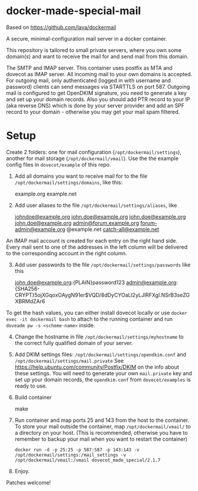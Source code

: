 docker-made-special-mail
==========

Based on https://github.com/lava/dockermail

A secure, minimal-configuration mail server in a docker container.

This repository is tailored to small private servers, where you own some domain(s) and
want to receive the mail for and send mail from this domain.

The SMTP and IMAP server. This container uses postfix as MTA and dovecot as IMAP server.
All incoming mail to your own domains is accepted. For outgoing mail, only authenticated
(logged in with username and password) clients can send messages via STARTTLS on port 587.
Outgoing mail is configured to get OpenDKIM signature, you need to generate a key and set up your domain records.
Also you should add PTR record to your IP (aka reverse DNS) which is done by your server provider and add an SPF record to your domain - otherwise you may get your mail spam filtered.


Setup
=====
Create 2 folders: one for mail configuration (`/opt/dockermail/settings`), another for mail storage (`/opt/dockermail/vmail`).
Use the the example config files in `dovecot/example` of this repo.

1) Add all domains you want to receive mail for to the file `/opt/dockermail/settings/domains`, like this:

    example.org
    example.net

2) Add user aliases to the file `/opt/dockermail/settings/aliases`, like

    johndoe@example.org	        john.doe@example.org
    john.doe@example.org        john.doe@example.org
    admin@forum.example.org     forum-admin@example.org
    @example.net	        catch-all@example.net

An IMAP mail account is created for each entry on the right hand side.
Every mail sent to one of the addresses in the left column will
be delivered to the corresponding account in the right column.

3) Add user passwords to the file `/opt/dockermail/settings/passwords` like this

    john.doe@example.org:{PLAIN}password123
    admin@example.org:{SHA256-CRYPT}$5$ojXGqoxOAygN91er$VQD/8dDyCYOaLl2yLJlRFXgl.NSrB3seZGXBRMdZAr6

To get the hash values, you can either install dovecot locally or use `docker exec -it dockermail bash` to attach to the running
container and run `doveadm pw -s <scheme-name>` inside.

4) Change the hostname in file `/opt/dockermail/settings/myhostname` to the correct fully qualified domain of your server.

5) Add DKIM settings files: `/opt/dockermail/settings/opendkim.conf` and `/opt/dockermail/settings/mail.private`
   See https://help.ubuntu.com/community/Postfix/DKIM on the info about these settings.
   You will need to generate your own `mail.private` key and set up your domain records, the `opendkim.conf` from `dovecot/examples`
   is ready to use.

6) Build container

    make

7) Run container and map ports 25 and 143 from the host to the container.
   To store your mail outside the container, map `/opt/dockermail/vmail/` to
   a directory on your host. (This is recommended, otherwise
   you have to remember to backup your mail when you want to restart the container)

   `docker run -d -p 25:25 -p 587:587 -p 143:143 -v /opt/dockermail/settings:/mail_settings -v /opt/dockermail/vmail:/vmail dovecot_made_special/2.1.7`

8) Enjoy.

Patches welcome!
